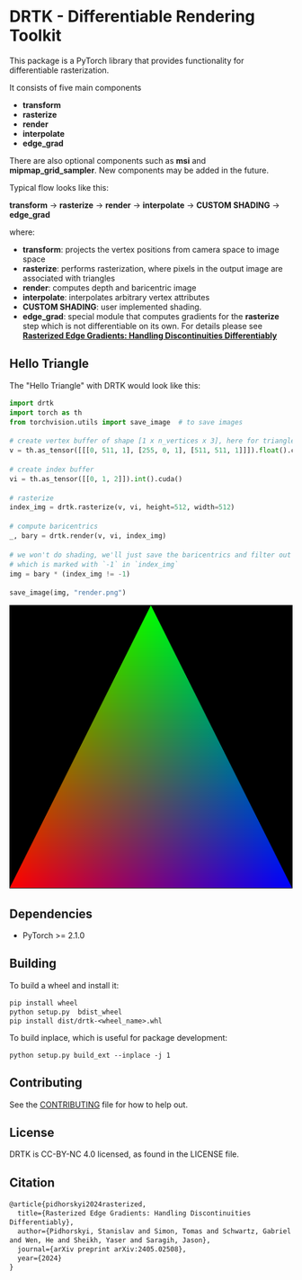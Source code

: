 # DRTK - Differentiable Rendering Toolkit

This package is a PyTorch library that provides functionality for differentiable rasterization.

It consists of five main components

* **transform**
* **rasterize**
* **render**
* **interpolate**
* **edge_grad**

There are also optional components such as **msi** and **mipmap_grid_sampler**. New components may be added in the future.

Typical flow looks like this:

**transform** -> **rasterize** -> **render** -> **interpolate** -> **CUSTOM SHADING** -> **edge_grad**

where:
- **transform**: projects the vertex positions from camera space to image space
- **rasterize**: performs rasterization, where pixels in the output image are associated with triangles
- **render**: computes depth and baricentric image
- **interpolate**: interpolates arbitrary vertex attributes
- **CUSTOM SHADING**: user implemented shading.
- **edge_grad**: special module that computes gradients for the **rasterize** step which is not differentiable on its own. For details please see [**Rasterized Edge Gradients: Handling Discontinuities Differentiably**](https://arxiv.org/abs/2405.02508)

## Hello Triangle
The "Hello Triangle" with DRTK would look like this:
```python
import drtk
import torch as th
from torchvision.utils import save_image  # to save images

# create vertex buffer of shape [1 x n_vertices x 3], here for triangle `n_vertices` == 3
v = th.as_tensor([[[0, 511, 1], [255, 0, 1], [511, 511, 1]]]).float().cuda()

# create index buffer
vi = th.as_tensor([[0, 1, 2]]).int().cuda()

# rasterize
index_img = drtk.rasterize(v, vi, height=512, width=512)

# compute baricentrics
_, bary = drtk.render(v, vi, index_img)

# we won't do shading, we'll just save the baricentrics and filter out the empty region
# which is marked with `-1` in `index_img`
img = bary * (index_img != -1)

save_image(img, "render.png")
```

![hello triangle](doc/hellow_triangle.png)

## Dependencies
* PyTorch >= 2.1.0

## Building

To build a wheel and install it:
```
pip install wheel
python setup.py  bdist_wheel
pip install dist/drtk-<wheel_name>.whl
```

To build inplace, which is useful for package development:
```
python setup.py build_ext --inplace -j 1
```

## Contributing

See the [CONTRIBUTING](CONTRIBUTING.md) file for how to help out.

## License
DRTK is CC-BY-NC 4.0 licensed, as found in the LICENSE file.

## Citation
```
@article{pidhorskyi2024rasterized,
  title={Rasterized Edge Gradients: Handling Discontinuities Differentiably},
  author={Pidhorskyi, Stanislav and Simon, Tomas and Schwartz, Gabriel and Wen, He and Sheikh, Yaser and Saragih, Jason},
  journal={arXiv preprint arXiv:2405.02508},
  year={2024}
}
```
